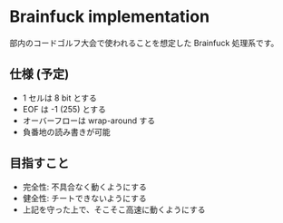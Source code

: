 # Brainfuck implementation

部内のコードゴルフ大会で使われることを想定した Brainfuck 処理系です。

## 仕様 (予定)

- 1 セルは 8 bit とする
- EOF は -1 (255) とする
- オーバーフローは wrap-around する
- 負番地の読み書きが可能

## 目指すこと

- 完全性: 不具合なく動くようにする
- 健全性: チートできないようにする
- 上記を守った上で、そこそこ高速に動くようにする
